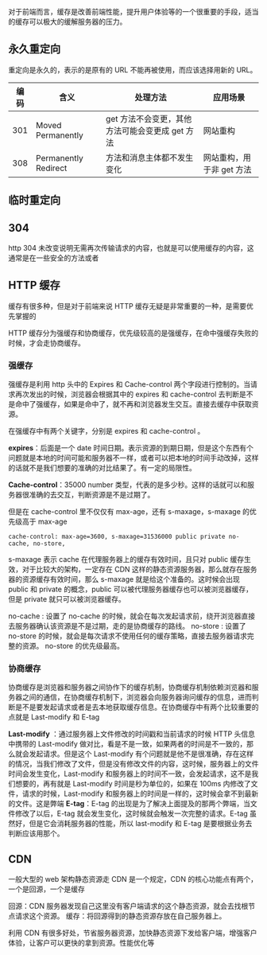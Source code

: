 对于前端而言，缓存是改善前端性能，提升用户体验等的一个很重要的手段，适当的缓存可以极大的缓解服务器的压力。

## 永久重定向

重定向是永久的，表示的是原有的 URL 不能再被使用，而应该选择用新的 URL。

| 编码 | 含义                 | 处理方法                                        | 应用场景                  |
| ---- | -------------------- | ----------------------------------------------- | ------------------------- |
| 301  | Moved Permanently    | get 方法不会变更，其他方法可能会变更成 get 方法 | 网站重构                  |
| 308  | Permanently Redirect | 方法和消息主体都不发生变化                      | 网站重构，用于非 get 方法 |

## 临时重定向

## 304

http 304 未改变说明无需再次传输请求的内容，也就是可以使用缓存的内容，这通常是在一些安全的方法或者

## HTTP 缓存

缓存有很多种，但是对于前端来说 HTTP 缓存无疑是非常重要的一种，是需要优先掌握的

HTTP 缓存分为强缓存和协商缓存，优先级较高的是强缓存，在命中强缓存失败的时候，才会走协商缓存。

### 强缓存

强缓存是利用 http 头中的 Expires 和 Cache-control 两个字段进行控制的。当请求再次发出的时候，浏览器会根据其中的 expires 和 cache-control 去判断是不是命中了强缓存，如果是命中了，就不再和浏览器发生交互。直接去缓存中获取资源。

在强缓存中有两个关键字，分别是 expires 和 cache-control 。

**expires**：后面是一个 date 时间日期。表示资源的到期日期，但是这个东西有个问题就是本地的时间可能和服务器不一样，或者可以把本地的时间手动改掉，这样的话就不是我们想要的准确的对比结果了。有一定的局限性。

**Cache-control**：35000 number 类型，代表的是多少秒。这样的话就可以和服务器很准确的去交互，判断资源是不是过期了。

但是在 cache-control 里不仅仅有 max-age，还有 s-maxage，s-maxage 的优先级高于 max-age

```
cache-control: max-age=3600, s-maxage=31536000 public private no-cache, no-store,
```

s-maxage 表示 cache 在代理服务器上的缓存有效时间，且只对 public 缓存生效，对于比较大的架构，一定存在 CDN 这样的静态资源服务器，那么就存在服务器的资源缓存有效时间，那么 s-maxage 就是给这个准备的。这时候会出现 public 和 private 的概念，public 可以被代理服务器缓存也可以被浏览器缓存，但是 private 就只可以被浏览器缓存。

no-cache : 设置了 no-cache 的时候，就会在每次发起请求前，绕开浏览器直接去服务器确认该资源是不是过期，走的是协商缓存的路线。
no-store : 设置了 no-store 的时候，就会是每次请求不使用任何的缓存策略，直接去服务器请求完整的资源。
no-store 的优先级最高。

### 协商缓存

协商缓存是浏览器和服务器之间协作下的缓存机制，协商缓存机制依赖浏览器和服务器之间的通信，在协商缓存机制下，浏览器会向服务器询问缓存的信息，进而判断是不是要发起请求或者是去本地获取缓存信息。在协商缓存中有两个比较重要的点就是 Last-modify 和 E-tag

**Last-modify** ：通过服务器上文件修改的时间戳和当前请求的时候 HTTP 头信息中携带的 Last-modify 做对比，看是不是一致，如果两者的时间是不一致的，那么就会发起请求。但是这个 Last-modify 有个问题就是他不是很准确，存在这样的情况，当我们修改了文件，但是没有修改文件的内容，这时候，服务器上的文件时间会发生变化，Last-modify 和服务器上的时间不一致，会发起请求，这不是我们想要的，再有就是 Last-modify 时间是秒为单位的，如果在 100ms 内修改了文件，请求的时候，Last-modify 和服务器上的时间是一样的，这时候会拿不到最新的文件。这是弊端
**E-tag**：E-tag 的出现是为了解决上面提及的那两个弊端，当文件修改了以后，E-tag 就会发生变化，这时候就会触发一次完整的请求。E-tag 虽然好，但是它会消耗服务器的性能，所以 last-modify 和 E-tag 是要根据业务去判断应该用那个。

## CDN

一般大型的 web 架构静态资源走 CDN 是一个规定，CDN 的核心功能点有两个，一个是回源，一个是缓存

回源：CDN 服务器发现自己这里没有客户端请求的这个静态资源，就会去找根节点请求这个资源。
缓存：将回源得到的静态资源存放在自己服务器上。

利用 CDN 有很多好处，节省服务器资源，加快静态资源下发给客户端，增强客户体验，让客户可以更快的拿到资源。性能优化等
